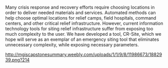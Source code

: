 Many crisis response and recovery efforts require choosing locations in order to deliver needed materials and services. Automated methods can help choose optimal locations for relief camps, field hospitals, command centers, and other critical relief infrastructure. However, current information technology tools for siting relief infrastructure suffer from exposing too much complexity to the user. We have developed a tool, CR-Site, which we hope will serve as an exemplar of an emergency siting tool that eliminates unnecessary complexity, while exposing necessary parameters.

http://mgiscapstonesummary.weebly.com/uploads/1/1/9/8/11986673/1882939.png?214